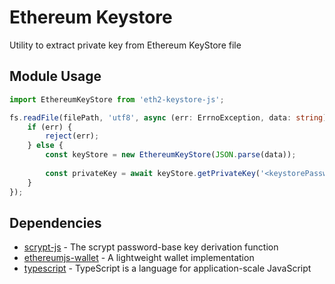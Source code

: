 # Ethereum Keystore 
Utility to extract private key from Ethereum KeyStore file

<h2 style="border-bottom: 1px solid greigh6;">Module Usage</h2>

```typescript
import EthereumKeyStore from 'eth2-keystore-js';

fs.readFile(filePath, 'utf8', async (err: ErrnoException, data: string) => {
    if (err) {
        reject(err);
    } else {
        const keyStore = new EthereumKeyStore(JSON.parse(data));
        
        const privateKey = await keyStore.getPrivateKey('<keystorePassword>');
    }
});
```

## Dependencies

- <a href="https://www.npmjs.com/package/scrypt-js">scrypt-js</a> - The scrypt password-base key derivation function
- <a href="https://github.com/ethereumjs/ethereumjs-wallet">ethereumjs-wallet</a> - A lightweight wallet implementation
- <a href="https://www.npmjs.com/package/typescript">typescript</a> - TypeScript is a language for application-scale JavaScript
